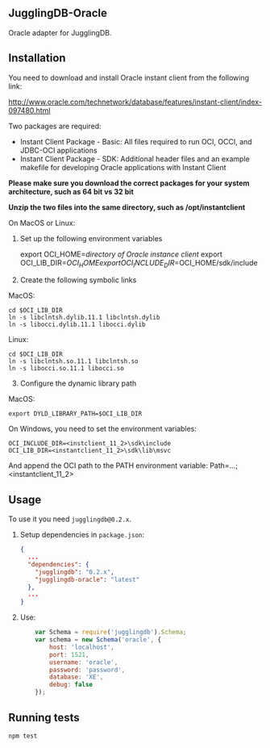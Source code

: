 ## JugglingDB-Oracle 

Oracle adapter for JugglingDB.

## Installation

You need to download and install Oracle instant client from the following link:

http://www.oracle.com/technetwork/database/features/instant-client/index-097480.html

Two packages are required:

* Instant Client Package - Basic: All files required to run OCI, OCCI, and JDBC-OCI applications 
* Instant Client Package - SDK: Additional header files and an example makefile for developing Oracle applications with Instant Client

**Please make sure you download the correct packages for your system architecture, such as 64 bit vs 32 bit**

**Unzip the two files into the same directory, such as /opt/instantclient**

On MacOS or Linux:

1. Set up the following environment variables

    export OCI_HOME=*directory of Oracle instance client*
    export OCI_LIB_DIR=$OCI_HOME
    export OCI_INCLUDE_DIR=$OCI_HOME/sdk/include

2. Create the following symbolic links

MacOS:

    cd $OCI_LIB_DIR
    ln -s libclntsh.dylib.11.1 libclntsh.dylib
    ln -s libocci.dylib.11.1 libocci.dylib

Linux:

    cd $OCI_LIB_DIR
    ln -s libclntsh.so.11.1 libclntsh.so 
    ln -s libocci.so.11.1 libocci.so 

3. Configure the dynamic library path

MacOS:

    export DYLD_LIBRARY_PATH=$OCI_LIB_DIR

On Windows, you need to set the environment variables:

    OCI_INCLUDE_DIR=<instclient_11_2>\sdk\include
    OCI_LIB_DIR=<instantclient_11_2>\sdk\lib\msvc

And append the OCI path to the PATH environment variable:
    Path=...;<instantclient_11_2>


## Usage

To use it you need `jugglingdb@0.2.x`.

1. Setup dependencies in `package.json`:

    ```json
    {
      ...
      "dependencies": {
        "jugglingdb": "0.2.x",
        "jugglingdb-oracle": "latest"
      },
      ...
    }
    ```

2. Use:

    ```javascript
        var Schema = require('jugglingdb').Schema;
        var schema = new Schema('oracle', {
            host: 'localhost',
            port: 1521,
            username: 'oracle',
            password: 'password',
            database: 'XE',
            debug: false
        });
    ```

## Running tests

    npm test


